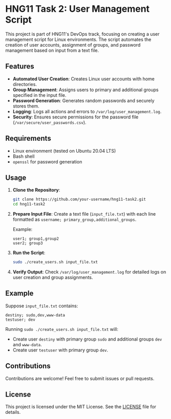# HNG11 Task 2: User Management Script

This project is part of HNG11's DevOps track, focusing on creating a user management script for Linux environments. The script automates the creation of user accounts, assignment of groups, and password management based on input from a text file.

## Features

- **Automated User Creation**: Creates Linux user accounts with home directories.
- **Group Management**: Assigns users to primary and additional groups specified in the input file.
- **Password Generation**: Generates random passwords and securely stores them.
- **Logging**: Logs all actions and errors to `/var/log/user_management.log`.
- **Security**: Ensures secure permissions for the password file (`/var/secure/user_passwords.csv`).

## Requirements

- Linux environment (tested on Ubuntu 20.04 LTS)
- Bash shell
- `openssl` for password generation

## Usage

1. **Clone the Repository**:
   ```bash
   git clone https://github.com/your-username/hng11-task2.git
   cd hng11-task2
   ```

2. **Prepare Input File**: Create a text file (`input_file.txt`) with each line formatted as `username; primary_group,additional_groups`.

   Example:
   ```
   user1; group1,group2
   user2; group3
   ```

3. **Run the Script**:
   ```bash
   sudo ./create_users.sh input_file.txt
   ```

4. **Verify Output**: Check `/var/log/user_management.log` for detailed logs on user creation and group assignments.

## Example

Suppose `input_file.txt` contains:
```
destiny; sudo,dev,www-data
testuser; dev
```

Running `sudo ./create_users.sh input_file.txt` will:
- Create user `destiny` with primary group `sudo` and additional groups `dev` and `www-data`.
- Create user `testuser` with primary group `dev`.

## Contributions

Contributions are welcome! Feel free to submit issues or pull requests.

## License

This project is licensed under the MIT License. See the [LICENSE](LICENSE) file for details.

